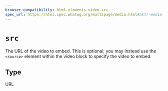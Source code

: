 ```yaml
---
browser-compatibility: html.elements.video.src
spec_url: https://html.spec.whatwg.org/multipage/media.html#attr-media-src
---
```


# `src`

The URL of the video to embed. This is optional; you may instead use the `<source>` element within the video block to specify the video to embed.

## Type

URL
